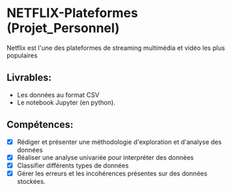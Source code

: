 # NETFLIX-Plateformes (Projet_Personnel)
Netflix est l'une des plateformes de streaming multimédia et vidéo les plus populaires
## Livrables:
* Les données au format CSV
* Le notebook Jupyter (en python).

## Compétences:
- [x] Rédiger et présenter une méthodologie d'exploration et d'analyse des données
- [x] Réaliser une analyse univariée pour interpréter des données
- [x] Classifier différents types de données
- [x] Gérer les erreurs et les incohérences présentes sur des données stockées.
